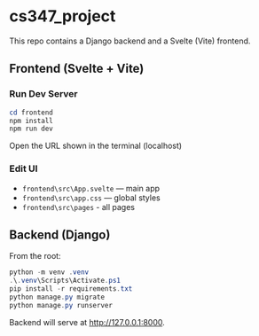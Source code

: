 # cs347_project

This repo contains a Django backend and a Svelte (Vite) frontend.

## Frontend (Svelte + Vite)

### Run Dev Server
```powershell
cd frontend
npm install
npm run dev
```
Open the URL shown in the terminal (localhost)

### Edit UI
- `frontend\src\App.svelte` — main app
- `frontend\src\app.css` — global styles
- `frontend\src\pages` - all pages

## Backend (Django)

From the root:
```powershell
python -m venv .venv
.\.venv\Scripts\Activate.ps1
pip install -r requirements.txt
python manage.py migrate
python manage.py runserver
```
Backend will serve at http://127.0.0.1:8000.


